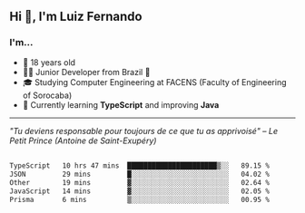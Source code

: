 <h2>Hi 👋, I'm Luiz Fernando</h2>

### I'm...
* 🤟 18 years old
* 👨‍💻 Junior Developer from Brazil 💚
* 🎓 Studying Computer Engineering at FACENS (Faculty of Engineering of Sorocaba)
* 🔭 Currently learning **TypeScript** and improving **Java**

---

_"Tu deviens responsable pour toujours de ce que tu as apprivoisé" – Le Petit Prince (Antoine de Saint-Exupéry)_

##

<!--START_SECTION:waka-->

```txt
TypeScript   10 hrs 47 mins  ██████████████████████▒░░   89.15 %
JSON         29 mins         █░░░░░░░░░░░░░░░░░░░░░░░░   04.02 %
Other        19 mins         ▓░░░░░░░░░░░░░░░░░░░░░░░░   02.64 %
JavaScript   14 mins         ▓░░░░░░░░░░░░░░░░░░░░░░░░   02.05 %
Prisma       6 mins          ▒░░░░░░░░░░░░░░░░░░░░░░░░   00.95 %
```

<!--END_SECTION:waka-->
